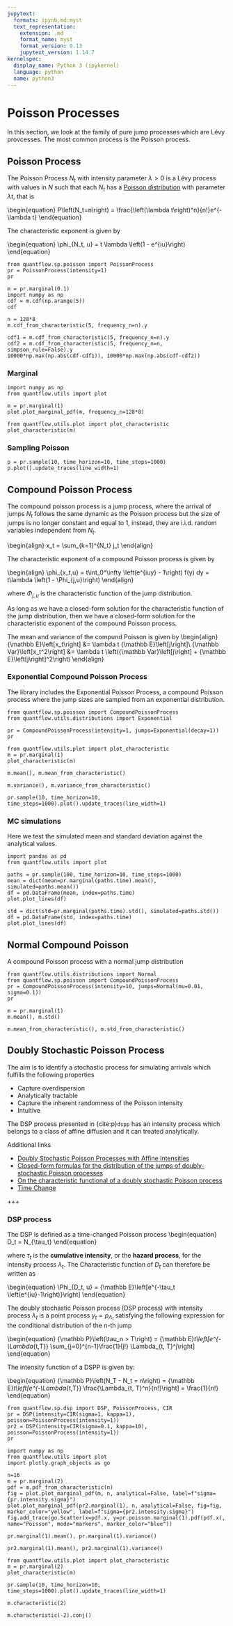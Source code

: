```yaml
---
jupytext:
  formats: ipynb,md:myst
  text_representation:
    extension: .md
    format_name: myst
    format_version: 0.13
    jupytext_version: 1.14.7
kernelspec:
  display_name: Python 3 (ipykernel)
  language: python
  name: python3
---
```


# Poisson Processes

In this section, we look at the family of pure jump processes which are Lévy provcesses.
The most common process is the Poisson process.

## Poisson Process

The Poisson Process $N_t$ with intensity parameter $\lambda > 0$ is a Lévy process with values in $N$ such that each $N_t$ has a [Poisson distribution](https://en.wikipedia.org/wiki/Poisson_distribution) with parameter $\lambda t$, that is

\begin{equation}
    P\left(N_t=n\right) = \frac{\left(\lambda t\right)^n}{n!}e^{-\lambda t}
\end{equation}

The characteristic exponent is given by

\begin{equation}
\phi_{N_t, u} = t \lambda \left(1 - e^{iu}\right)
\end{equation}

```{code-cell} ipython3
from quantflow.sp.poisson import PoissonProcess
pr = PoissonProcess(intensity=1)
pr
```

```{code-cell} ipython3
m = pr.marginal(0.1)
import numpy as np
cdf = m.cdf(np.arange(5))
cdf
```

```{code-cell} ipython3
n = 128*8
m.cdf_from_characteristic(5, frequency_n=n).y
```

```{code-cell} ipython3
cdf1 = m.cdf_from_characteristic(5, frequency_n=n).y
cdf2 = m.cdf_from_characteristic(5, frequency_n=n, simpson_rule=False).y
10000*np.max(np.abs(cdf-cdf1)), 10000*np.max(np.abs(cdf-cdf2))
```

### Marginal

```{code-cell} ipython3
import numpy as np
from quantflow.utils import plot

m = pr.marginal(1)
plot.plot_marginal_pdf(m, frequency_n=128*8)
```

```{code-cell} ipython3
from quantflow.utils.plot import plot_characteristic
plot_characteristic(m)
```

### Sampling Poisson

```{code-cell} ipython3
p = pr.sample(10, time_horizon=10, time_steps=1000)
p.plot().update_traces(line_width=1)
```

## Compound Poisson Process

The compound poisson process is a jump process, where the arrival of jumps $N_t$ follows the same dynamic as the Poisson process but the size of jumps is no longer constant and equal to 1, instead, they are i.i.d. random variables independent from $N_t$.

\begin{align}
  x_t = \sum_{k=1}^{N_t} j_t
\end{align}

The characteristic exponent of a compound Poisson process is given by

\begin{align}
  \phi_{x_t,u} = t\int_0^\infty \left(e^{iuy} - 1\right) f(y) dy = t\lambda \left(1 - \Phi_{j,u}\right)
\end{align}

where $\Phi_{j,u}$ is the characteristic function of the jump distribution.

As long as we have a closed-form solution for the characteristic function of the jump distribution, then we have a closed-form solution for the characteristic exponent of the compound Poisson process.

The mean and variance of the compund Poisson is given by
\begin{align}
    {\mathbb E}\left[x_t\right] &= \lambda t {\mathbb E}\left[j\right]\\
    {\mathbb Var}\left[x_t^2\right] &= \lambda t \left({\mathbb Var}\left[j\right] + {\mathbb E}\left[j\right]^2\right)
\end{align}

### Exponential Compound Poisson Process

The library includes the Exponential Poisson Process, a compound Poisson process where the jump sizes are sampled from an exponential distribution.

```{code-cell} ipython3
from quantflow.sp.poisson import CompoundPoissonProcess
from quantflow.utils.distributions import Exponential

pr = CompoundPoissonProcess(intensity=1, jumps=Exponential(decay=1))
pr
```

```{code-cell} ipython3
from quantflow.utils.plot import plot_characteristic
m = pr.marginal(1)
plot_characteristic(m)
```

```{code-cell} ipython3
m.mean(), m.mean_from_characteristic()
```

```{code-cell} ipython3
m.variance(), m.variance_from_characteristic()
```

```{code-cell} ipython3
pr.sample(10, time_horizon=10, time_steps=1000).plot().update_traces(line_width=1)
```

### MC simulations

Here we test the simulated mean and standard deviation against the analytical values.

```{code-cell} ipython3
import pandas as pd
from quantflow.utils import plot

paths = pr.sample(100, time_horizon=10, time_steps=1000)
mean = dict(mean=pr.marginal(paths.time).mean(), simulated=paths.mean())
df = pd.DataFrame(mean, index=paths.time)
plot.plot_lines(df)
```

```{code-cell} ipython3
std = dict(std=pr.marginal(paths.time).std(), simulated=paths.std())
df = pd.DataFrame(std, index=paths.time)
plot.plot_lines(df)
```

## Normal Compound Poisson

A compound Poisson process with a normal jump distribution

```{code-cell} ipython3
from quantflow.utils.distributions import Normal
from quantflow.sp.poisson import CompoundPoissonProcess
pr = CompoundPoissonProcess(intensity=10, jumps=Normal(mu=0.01, sigma=0.1))
pr
```

```{code-cell} ipython3
m = pr.marginal(1)
m.mean(), m.std()
```

```{code-cell} ipython3
m.mean_from_characteristic(), m.std_from_characteristic()
```

## Doubly Stochastic Poisson Process

The aim is to identify a stochastic process for simulating arrivals which fulfills the following properties

* Capture overdispersion
* Analytically tractable
* Capture the inherent randomness of the Poisson intensity
* Intuitive

The DSP process presented in {cite:p}`dspp` has an intensity process which belongs to a class of affine diffusion and it can treated analytically.

Additional links

* [Doubly Stochastic Poisson Processes
with Affine Intensities](https://editorialexpress.com/cgi-bin/conference/download.cgi?db_name=sbe35&paper_id=179)
* [Closed-form formulas for the distribution of the jumps of
doubly-stochastic Poisson processes](https://arxiv.org/pdf/1701.00717.pdf)
* [On the characteristic functional of a doubly stochastic
Poisson process](http://hera.ugr.es/doi/16516588.pdf)
* [Time Change](http://www.stats.ox.ac.uk/~winkel/winkel15.pdf)

+++

### DSP process

The DSP is defined as a time-changed Poisson process
\begin{equation}
 D_t = N_{\tau_t}
\end{equation}

where $\tau_t$ is the **cumulative intensity**, or the **hazard process**, for the intensity process $\lambda_t$.
The Characteristic function of $D_t$ can therefore be written as

\begin{equation}
    \Phi_{D_t, u} = {\mathbb E}\left[e^{-\tau_t \left(e^{iu}-1\right)}\right]
\end{equation}


The doubly stochastic Poisson process (DSP process) with intensity process $\lambda_t$ is a point process $y_t = p_{\Lambda_t}$
satisfying the following expression for the conditional distribution of the n-th jump

\begin{equation}
{\mathbb P}\left(\tau_n > T\right) = {\mathbb E}_t\left[e^{-\Lambda_{t,T}} \sum_{j=0}^{n-1}\frac{1}{j!} \Lambda_{t, T}^j\right]
\end{equation}

The intensity function of a DSPP is given by:

\begin{equation}
{\mathbb P}\left(N_T - N_t = n\right) = {\mathbb E}_t\left[e^{-\Lambda_{t,T}} \frac{\Lambda_{t, T}^n}{n!}\right] = \frac{1}{n!}
\end{equation}

```{code-cell} ipython3
from quantflow.sp.dsp import DSP, PoissonProcess, CIR
pr = DSP(intensity=CIR(sigma=1, kappa=1), poisson=PoissonProcess(intensity=1))
pr2 = DSP(intensity=CIR(sigma=0.1, kappa=10), poisson=PoissonProcess(intensity=1))
pr
```

```{code-cell} ipython3
import numpy as np
from quantflow.utils import plot
import plotly.graph_objects as go

n=16
m = pr.marginal(2)
pdf = m.pdf_from_characteristic(n)
fig = plot.plot_marginal_pdf(m, n, analytical=False, label=f"sigma={pr.intensity.sigma}")
plot.plot_marginal_pdf(pr2.marginal(1), n, analytical=False, fig=fig, marker_color="yellow", label=f"sigma={pr2.intensity.sigma}")
fig.add_trace(go.Scatter(x=pdf.x, y=pr.poisson.marginal(1).pdf(pdf.x), name="Poisson", mode="markers", marker_color="blue"))
```

```{code-cell} ipython3
pr.marginal(1).mean(), pr.marginal(1).variance()
```

```{code-cell} ipython3
pr2.marginal(1).mean(), pr2.marginal(1).variance()
```

```{code-cell} ipython3
from quantflow.utils.plot import plot_characteristic
m = pr.marginal(2)
plot_characteristic(m)
```

```{code-cell} ipython3
pr.sample(10, time_horizon=10, time_steps=1000).plot().update_traces(line_width=1)
```

```{code-cell} ipython3
m.characteristic(2)
```

```{code-cell} ipython3
m.characteristic(-2).conj()
```
